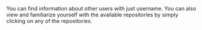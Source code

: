 You can find information about other users with just username.
You can also view and familiarize yourself with the available repositories by simply clicking on any of the repositories.
